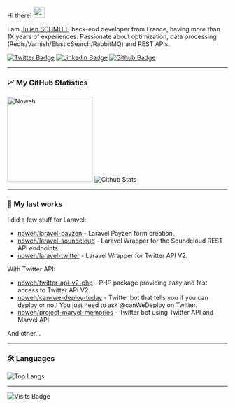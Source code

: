 Hi there! <img src="https://media.giphy.com/media/hvRJCLFzcasrR4ia7z/giphy.gif" width="25">

I am [Julien SCHMITT](https://twitter.com/Noweh95), back-end developer from France, having more than 1X years of experiences. Passionate about optimization, data processing (Redis/Varnish/ElasticSearch/RabbitMQ) and REST APIs.

[![Twitter Badge](https://img.shields.io/badge/-Noweh95-00acee?style=flat&logo=twitter&logoColor=white&link=https://twitter.com/Noweh95/)](https://www.twitter.com/Noweh95/)
[![Linkedin Badge](https://img.shields.io/badge/-jschmitt95-0072b1?style=flat&logo=Linkedin&logoColor=white&link=https://www.linkedin.com/in/jschmitt95/)](https://www.linkedin.com/in/jschmitt95/)
[![Github Badge](https://img.shields.io/badge/-noweh-grey?style=flat&logo=github&logoColor=white&link=https://github.com/noweh/)](https://www.github.com/noweh/)

---

### 📈 My GitHub Statistics

<div align="left">
  <img src="https://user-images.githubusercontent.com/11422029/173511097-0b40fc56-7a51-44ce-b4c1-d944250adc23.gif" alt="Noweh" height="195"/>  
  <img src="https://github-readme-stats.vercel.app/api?username=noweh&show_icons=true&theme=graywhite" alt="Github Stats" />
</div>

---

### 🔭 My last works

I did a few stuff for Laravel:

- [noweh/laravel-payzen](https://github.com/noweh/laravel-payzen) - Laravel Payzen form creation.
- [noweh/laravel-soundcloud](https://github.com/noweh/laravel-soundcloud) - Laravel Wrapper for the Soundcloud REST API endpoints.
- [noweh/laravel-twitter](https://github.com/noweh/laravel-twitter) - Laravel Wrapper for Twitter API V2.

With Twitter API:

- [noweh/twitter-api-v2-php](https://github.com/noweh/twitter-api-v2-php) - PHP package providing easy and fast access to Twitter API V2.
- [noweh/can-we-deploy-today](https://github.com/noweh/can-we-deploy-today) - Twitter bot that tells you if you can deploy or not! You just need to ask @canWeDeploy on Twitter.
- [noweh/project-marvel-memories](https://github.com/noweh/project-marvel-memories) - Twitter bot using Twitter API and Marvel API.

And other...

---

### 🛠 Languages

![Top Langs](https://github-readme-stats.vercel.app/api/top-langs/?username=noweh&layout=compact)

---

![Visits Badge](https://badges.pufler.dev/visits/noweh/noweh?style=flat-square&color=blue&label=Profile%20views)

<!--
**noweh/noweh** is a ✨ _special_ ✨ repository because its `README.md` (this file) appears on your GitHub profile.

Here are some ideas to get you started:

- 🔭 I’m currently working on ...
- 🌱 I’m currently learning ...
- 👯 I’m looking to collaborate on ...
- 🤔 I’m looking for help with ...
- 💬 Ask me about ...
- 📫 How to reach me: ...
- 😄 Pronouns: ...
- ⚡ Fun fact: ...
-->
